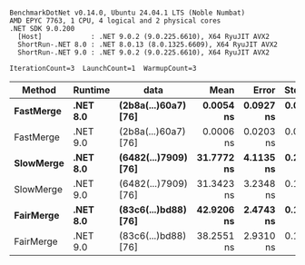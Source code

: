 ```

BenchmarkDotNet v0.14.0, Ubuntu 24.04.1 LTS (Noble Numbat)
AMD EPYC 7763, 1 CPU, 4 logical and 2 physical cores
.NET SDK 9.0.200
  [Host]            : .NET 9.0.2 (9.0.225.6610), X64 RyuJIT AVX2
  ShortRun-.NET 8.0 : .NET 8.0.13 (8.0.1325.6609), X64 RyuJIT AVX2
  ShortRun-.NET 9.0 : .NET 9.0.2 (9.0.225.6610), X64 RyuJIT AVX2

IterationCount=3  LaunchCount=1  WarmupCount=3  

```
| Method    | Runtime  | data                 | Mean       | Error     | StdDev    | Median     | Min        | Max        | Gen0   | Allocated |
|---------- |--------- |--------------------- |-----------:|----------:|----------:|-----------:|-----------:|-----------:|-------:|----------:|
| **FastMerge** | **.NET 8.0** | **(2b8a(...)60a7) [76]** |  **0.0054 ns** | **0.0927 ns** | **0.0051 ns** |  **0.0063 ns** |  **0.0000 ns** |  **0.0101 ns** |      **-** |         **-** |
| FastMerge | .NET 9.0 | (2b8a(...)60a7) [76] |  0.0006 ns | 0.0203 ns | 0.0011 ns |  0.0000 ns |  0.0000 ns |  0.0019 ns |      - |         - |
| **SlowMerge** | **.NET 8.0** | **(6482(...)7909) [76]** | **31.7772 ns** | **4.1135 ns** | **0.2255 ns** | **31.7004 ns** | **31.6002 ns** | **32.0311 ns** | **0.0048** |      **80 B** |
| SlowMerge | .NET 9.0 | (6482(...)7909) [76] | 31.3423 ns | 3.2348 ns | 0.1773 ns | 31.3976 ns | 31.1439 ns | 31.4854 ns | 0.0048 |      80 B |
| **FairMerge** | **.NET 8.0** | **(83c6(...)bd88) [76]** | **42.9206 ns** | **2.4743 ns** | **0.1356 ns** | **42.9749 ns** | **42.7662 ns** | **43.0206 ns** | **0.0086** |     **144 B** |
| FairMerge | .NET 9.0 | (83c6(...)bd88) [76] | 38.2551 ns | 2.9310 ns | 0.1607 ns | 38.1881 ns | 38.1387 ns | 38.4384 ns | 0.0086 |     144 B |
